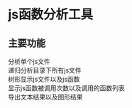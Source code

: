 
js函数分析工具
===================================

  
主要功能
-----------------------------------
  分析单个js文件<br />
  递归分析目录下所有js文件<br />
  树形显示js文件以及js函数<br />
  显示js函数被调用次数以及调用的函数列表<br />
  导出文本结果以及图形结果
  

    
